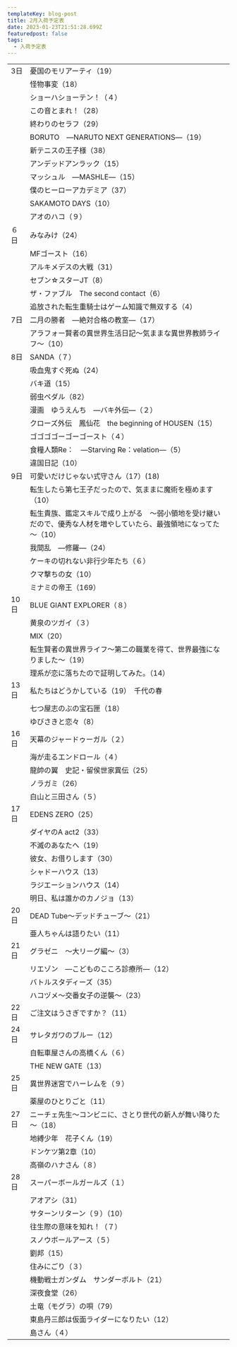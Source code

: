 ```yaml
---
templateKey: blog-post
title: 2月入荷予定表
date: 2023-01-23T21:51:28.699Z
featuredpost: false
tags:
  - 入荷予定表
---
```



|                        |                                                             |
| ---------------------- | ----------------------------------------------------------- |
| <!--StartFragment-->3日 | 憂国のモリアーティ（19）                                               |
| 　                      | 怪物事変（18）                                                    |
| 　                      | ショーハショーテン！（４）                                               |
| 　                      | この音とまれ！（28）                                                 |
| 　                      | 終わりのセラフ（29）                                                 |
| 　                      | BORUTO　―NARUTO NEXT GENERATIONS―（19）                        |
| 　                      | 新テニスの王子様（38）                                                |
| 　                      | アンデッドアンラック（15）                                              |
| 　                      | マッシュル　―MASHLE―（15）                                          |
| 　                      | 僕のヒーローアカデミア（37）                                             |
| 　                      | SAKAMOTO DAYS（10）                                           |
| 　                      | アオのハコ（９）                                                    |
| ６日                     | みなみけ（24）                                                    |
| 　                      | MFゴースト（16）                                                  |
| 　                      | アルキメデスの大戦（31）                                               |
| 　                      | セブン☆スターJT（8）                                                |
| 　                      | ザ・ファブル　The second contact（6）                                |
| 　                      | 追放された転生重騎士はゲーム知識で無双する（4）                                    |
| 7日                     | 二月の勝者　―絶対合格の教室―（17）                                         |
| 　                      | アラフォー賢者の異世界生活日記～気ままな異世界教師ライフ～（10）                           |
| 8日                     | SANDA（７）                                                    |
| 　                      | 吸血鬼すぐ死ぬ（24）                                                 |
| 　                      | バキ道（15）                                                     |
| 　                      | 弱虫ペダル（82）                                                   |
| 　                      | 漫画　ゆうえんち　―バキ外伝―（２）                                          |
| 　                      | クローズ外伝　鳳仙花　the beginning of HOUSEN（15）                      |
| 　                      | ゴゴゴゴーゴーゴースト（４）                                              |
| 　                      | 食糧人類Re：　―Starving Re：velation―（5）                           |
| 　                      | 違国日記（10）                                                    |
| 9日                     | 可愛いだけじゃない式守さん（17）(18)                                       |
| 　                      | 転生したら第七王子だったので、気ままに魔術を極めます（10）                              |
| 　                      | 転生貴族、鑑定スキルで成り上がる　～弱小領地を受け継いだので、優秀な人材を増やしていたら、最強領地になってた～（10） |
| 　                      | 我間乱　―修羅―（24）                                                |
| 　                      | ケーキの切れない非行少年たち（６）                                           |
| 　                      | クマ撃ちの女（10）                                                  |
| 　                      | ミナミの帝王（169）                                                 |
| 10日                    | BLUE GIANT EXPLORER（８）                                      |
| 　                      | 黄泉のツガイ（３）                                                   |
| 　                      | MIX（20）                                                     |
| 　                      | 転生賢者の異世界ライフ～第二の職業を得て、世界最強になりました～（19）                        |
| 　                      | 理系が恋に落ちたので証明してみた。（14）                                       |
| 13日                    | 私たちはどうかしている（19）　千代の春                                        |
| 　                      | 七つ屋志のぶの宝石匣（18）                                              |
| 　                      | ゆびさきと恋々（8）                                                  |
| 16日                    | 天幕のジャードゥーガル（２）                                              |
| 　                      | 海が走るエンドロール（４）                                               |
| 　                      | 龍帥の翼　史記・留侯世家異伝（25）                                          |
| 　                      | ノラガミ（26）                                                    |
| 　                      | 白山と三田さん（５）                                                  |
| 17日                    | EDENS ZERO（25）                                              |
| 　                      | ダイヤのA act2（33）                                              |
| 　                      | 不滅のあなたへ（19）                                                 |
| 　                      | 彼女、お借りします（30）                                               |
| 　                      | シャドーハウス（13）                                                 |
| 　                      | ラジエーションハウス（14）                                              |
| 　                      | 明日、私は誰かのカノジョ（13）                                            |
| 20日                    | DEAD Tube～デッドチューブ～（21）                                      |
| 　                      | 亜人ちゃんは語りたい（11）                                              |
| 21日                    | グラゼニ　～大リーグ編～（3）                                             |
| 　                      | リエゾン　―こどものこころ診療所―（12）                                       |
| 　                      | バトルスタディーズ（35）                                               |
| 　                      | ハコヅメ～交番女子の逆襲～（23）                                           |
| 22日                    | ご注文はうさぎですか？（11）                                             |
| 24日                    | サレタガワのブルー（12）                                               |
| 　                      | 自転車屋さんの高橋くん（６）                                              |
| 　                      | THE NEW GATE（13）                                            |
| 25日                    | 異世界迷宮でハーレムを（９）                                              |
| 　                      | 薬屋のひとりごと（11）                                                |
| 27日                    | ニーチェ先生～コンビニに、さとり世代の新人が舞い降りた～（18）                            |
| 　                      | 地縛少年　花子くん（19）                                               |
| 　                      | ドンケツ第2章（10）                                                 |
| 　                      | 高嶺のハナさん（８）                                                  |
| 28日                    | スーパーボールガールズ（１）                                              |
| 　                      | アオアシ（31）                                                    |
| 　                      | サターンリターン（９）（10）                                             |
| 　                      | 往生際の意味を知れ！（７）                                               |
| 　                      | スノウボールアース（５）                                                |
| 　                      | 劉邦（15）                                                      |
| 　                      | 住みにごり（３）                                                    |
| 　                      | 機動戦士ガンダム　サンダーボルト（21）                                        |
| 　                      | 深夜食堂（26）                                                    |
| 　                      | 土竜（モグラ）の唄（79）                                               |
| 　                      | 東島丹三郎は仮面ライダーになりたい（12）                                       |
| 　                      | 島さん（４）<!--EndFragment-->                                    |